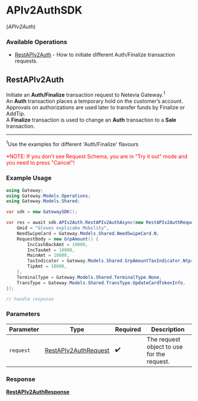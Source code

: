 # APIv2AuthSDK
(*APIv2Auth*)

### Available Operations

* [RestAPIv2Auth](#restapiv2auth) - How to initiate different Auth/Finalize transaction requests.

## RestAPIv2Auth

Initiate an <b>Auth/Finalize</b> transaction request to Netevia Gateway.<sup>1</sup><br>
An <b>Auth</b> transaction places a temporary hold on the customer’s account. Approvals on authorizations are used later to transfer funds by Finalize or AddTip.<br>
A <b>Finalize</b> transaction is used to change an <b>Auth</b> transaction to a <b>Sale</b> transaction.
<hr>
<sup>1</sup>Use the examples for different 'Auth/Finalize' flavours 
<br><br><span style="color:red">*NOTE: If you don't see Request Schema, you are in "Try it out" mode and you need to press "Cancel"!</span>


### Example Usage

```csharp
using Gateway;
using Gateway.Models.Operations;
using Gateway.Models.Shared;

var sdk = new GatewaySDK();

var res = await sdk.APIv2Auth.RestAPIv2AuthAsync(new RestAPIv2AuthRequest() {
    Gmid = "Gloves explicabo Mobility",
    NeedSwipeCard = Gateway.Models.Shared.NeedSwipeCard.N,
    RequestBody = new GrpAmount() {
        IncCashBackAmt = 10000,
        IncTaxAmt = 10000,
        MainAmt = 10000,
        TaxIndicator = Gateway.Models.Shared.GrpAmountTaxIndicator.Ntprvd,
        TipAmt = 10000,
    },
    TerminalType = Gateway.Models.Shared.TerminalType.None,
    TransType = Gateway.Models.Shared.TransType.UpdateCardTokenInfo,
});

// handle response
```

### Parameters

| Parameter                                                               | Type                                                                    | Required                                                                | Description                                                             |
| ----------------------------------------------------------------------- | ----------------------------------------------------------------------- | ----------------------------------------------------------------------- | ----------------------------------------------------------------------- |
| `request`                                                               | [RestAPIv2AuthRequest](../../models/operations/RestAPIv2AuthRequest.md) | :heavy_check_mark:                                                      | The request object to use for the request.                              |


### Response

**[RestAPIv2AuthResponse](../../models/operations/RestAPIv2AuthResponse.md)**

